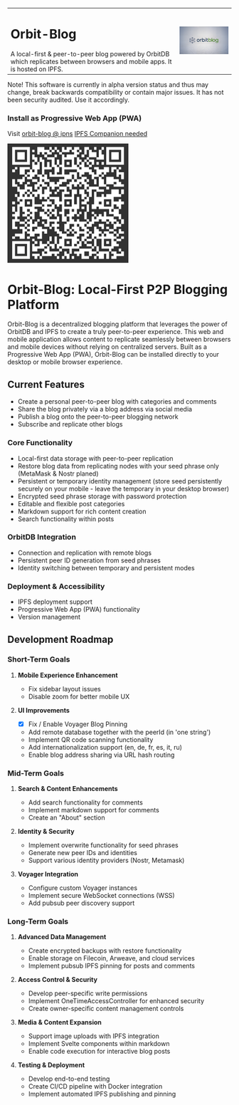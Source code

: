 <table border="0" cellspacing="0" cellpadding="0">
  <tr>
      <td>
      <h1>Orbit-Blog</h1>A local-first & peer-to-peer blog powered by OrbitDB which replicates between browsers and mobile apps. It is hosted on IPFS.</td>
    <td><img src="./public/orbitbloglogo-700.png" width="300" alt="Orbit Blog Logo"></td>
  </tr>
</table>
Note! This software is currently in alpha version status and thus may change, break backwards compatibility or contain major issues. It has not been security audited. Use it accordingly.

### Install as Progressive Web App (PWA)

Visit [orbit-blog @ ipns](ipns://k51qzi5uqu5djjnnjgtviql86f19isjyz6azhw48ovgn22m6otstezp2ngfs8g) [IPFS Companion needed](https://docs.ipfs.tech/install/ipfs-companion/)

[![QR Code to PWA](/public/ipns.dweb.link.png)](https://k51qzi5uqu5djjnnjgtviql86f19isjyz6azhw48ovgn22m6otstezp2ngfs8g.ipns.dweb.link/)

# Orbit-Blog: Local-First P2P Blogging Platform

Orbit-Blog is a decentralized blogging platform that leverages the power of OrbitDB and IPFS to create a truly peer-to-peer experience. This web and mobile application allows content to replicate seamlessly between browsers and mobile devices without relying on centralized servers. Built as a Progressive Web App (PWA), Orbit-Blog can be installed directly to your desktop or mobile browser experience.

## Current Features
- Create a personal peer-to-peer blog with categories and comments
- Share the blog privately via a blog address via social media 
- Publish a blog onto the peer-to-peer blogging network 
- Subscribe and replicate other blogs 

### Core Functionality
- Local-first data storage with peer-to-peer replication
- Restore blog data from replicating nodes with your seed phrase only (MetaMask & Nostr planed)
- Persistent or temporary identity management (store seed persistently securely on your mobile - leave the temporary in your desktop browser)
- Encrypted seed phrase storage with password protection
- Editable and flexible post categories
- Markdown support for rich content creation
- Search functionality within posts

### OrbitDB Integration
- Connection and replication with remote blogs
- Persistent peer ID generation from seed phrases
- Identity switching between temporary and persistent modes

### Deployment & Accessibility
- IPFS deployment support
- Progressive Web App (PWA) functionality
- Version management

## Development Roadmap

### Short-Term Goals
1. **Mobile Experience Enhancement**
   - Fix sidebar layout issues
   - Disable zoom for better mobile UX

2. **UI Improvements**
   - [x] Fix / Enable Voyager Blog Pinning
   - Add remote database together with the peerId (in 'one string')
   - Implement QR code scanning functionality
   - Add internationalization support (en, de, fr, es, it, ru)
   - Enable blog address sharing via URL hash routing

### Mid-Term Goals
1. **Search & Content Enhancements**
   - Add search functionality for comments
   - Implement markdown support for comments
   - Create an "About" section

2. **Identity & Security**
   - Implement overwrite functionality for seed phrases
   - Generate new peer IDs and identities
   - Support various identity providers (Nostr, Metamask)

3. **Voyager Integration**
   - Configure custom Voyager instances
   - Implement secure WebSocket connections (WSS)
   - Add pubsub peer discovery support

### Long-Term Goals
1. **Advanced Data Management**
   - Create encrypted backups with restore functionality
   - Enable storage on Filecoin, Arweave, and cloud services
   - Implement pubsub IPFS pinning for posts and comments

2. **Access Control & Security**
   - Develop peer-specific write permissions
   - Implement OneTimeAccessController for enhanced security
   - Create owner-specific content management controls

3. **Media & Content Expansion**
   - Support image uploads with IPFS integration
   - Implement Svelte components within markdown
   - Enable code execution for interactive blog posts

4. **Testing & Deployment**
   - Develop end-to-end testing
   - Create CI/CD pipeline with Docker integration
   - Implement automated IPFS publishing and pinning